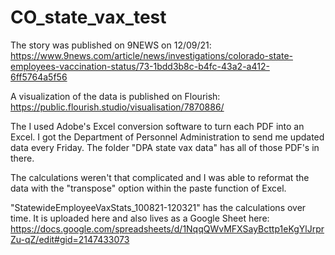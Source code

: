 # CO_state_vax_test

The story was published on 9NEWS on 12/09/21: https://www.9news.com/article/news/investigations/colorado-state-employees-vaccination-status/73-1bdd3b8c-b4fc-43a2-a412-6ff5764a5f56

A visualization of the data is published on Flourish: https://public.flourish.studio/visualisation/7870886/ 

The I used Adobe's Excel conversion software to turn each PDF into an Excel. I got the Department of Personnel Administration to send me updated data every Friday. The folder "DPA state vax data" has all of those PDF's in there. 

The calculations weren't that complicated and I was able to reformat the data with the "transpose" option within the paste function of Excel.

"StatewideEmployeeVaxStats_100821-120321" has the calculations over time. It is uploaded here and also lives as a Google Sheet here: https://docs.google.com/spreadsheets/d/1NqqQWvMFXSayBcttp1eKgYlJrprZu-qZ/edit#gid=2147433073
